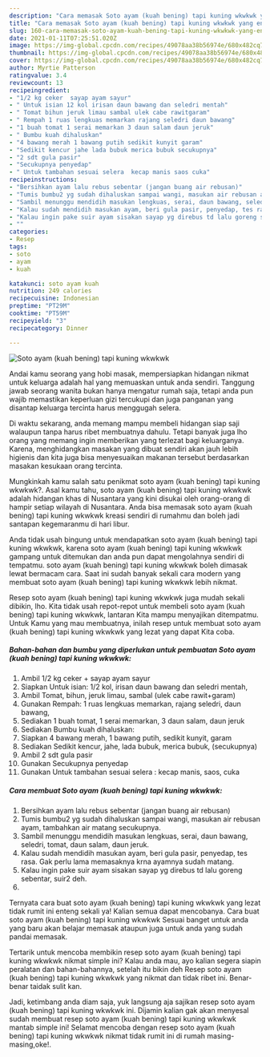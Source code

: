 ```yaml
---
description: "Cara memasak Soto ayam (kuah bening) tapi kuning wkwkwk yang enak dan Mudah Dibuat"
title: "Cara memasak Soto ayam (kuah bening) tapi kuning wkwkwk yang enak dan Mudah Dibuat"
slug: 160-cara-memasak-soto-ayam-kuah-bening-tapi-kuning-wkwkwk-yang-enak-dan-mudah-dibuat
date: 2021-01-11T07:25:51.020Z
image: https://img-global.cpcdn.com/recipes/49078aa38b56974e/680x482cq70/soto-ayam-kuah-bening-tapi-kuning-wkwkwk-foto-resep-utama.jpg
thumbnail: https://img-global.cpcdn.com/recipes/49078aa38b56974e/680x482cq70/soto-ayam-kuah-bening-tapi-kuning-wkwkwk-foto-resep-utama.jpg
cover: https://img-global.cpcdn.com/recipes/49078aa38b56974e/680x482cq70/soto-ayam-kuah-bening-tapi-kuning-wkwkwk-foto-resep-utama.jpg
author: Myrtie Patterson
ratingvalue: 3.4
reviewcount: 13
recipeingredient:
- "1/2 kg ceker  sayap ayam sayur"
- " Untuk isian 12 kol irisan daun bawang dan seledri mentah"
- " Tomat bihun jeruk limau sambal ulek cabe rawitgaram"
- " Rempah 1 ruas lengkuas memarkan rajang seledri daun bawang"
- "1 buah tomat 1 serai memarkan 3 daun salam daun jeruk"
- " Bumbu kuah dihaluskan"
- "4 bawang merah 1 bawang putih sedikit kunyit garam"
- "Sedikit kencur jahe lada bubuk merica bubuk secukupnya"
- "2 sdt gula pasir"
- "Secukupnya penyedap"
- " Untuk tambahan sesuai selera  kecap manis saos cuka"
recipeinstructions:
- "Bersihkan ayam lalu rebus sebentar (jangan buang air rebusan)"
- "Tumis bumbu2 yg sudah dihaluskan sampai wangi, masukan air rebusan ayam, tambahkan air matang secukupnya."
- "Sambil menunggu mendidih masukan lengkuas, serai, daun bawang, seledri, tomat, daun salam, daun jeruk."
- "Kalau sudah mendidih masukan ayam, beri gula pasir, penyedap, tes rasa. Gak perlu lama memasaknya krna ayamnya sudah matang."
- "Kalau ingin pake suir ayam sisakan sayap yg direbus td lalu goreng sebentar, suir2 deh."
- ""
categories:
- Resep
tags:
- soto
- ayam
- kuah

katakunci: soto ayam kuah 
nutrition: 249 calories
recipecuisine: Indonesian
preptime: "PT29M"
cooktime: "PT59M"
recipeyield: "3"
recipecategory: Dinner

---
```



![Soto ayam (kuah bening) tapi kuning wkwkwk](https://img-global.cpcdn.com/recipes/49078aa38b56974e/680x482cq70/soto-ayam-kuah-bening-tapi-kuning-wkwkwk-foto-resep-utama.jpg)

Andai kamu seorang yang hobi masak, mempersiapkan hidangan nikmat untuk keluarga adalah hal yang memuaskan untuk anda sendiri. Tanggung jawab seorang  wanita bukan hanya mengatur rumah saja, tetapi anda pun wajib memastikan keperluan gizi tercukupi dan juga panganan yang disantap keluarga tercinta harus menggugah selera.

Di waktu  sekarang, anda memang mampu membeli hidangan siap saji walaupun tanpa harus ribet membuatnya dahulu. Tetapi banyak juga lho orang yang memang ingin memberikan yang terlezat bagi keluarganya. Karena, menghidangkan masakan yang dibuat sendiri akan jauh lebih higienis dan kita juga bisa menyesuaikan makanan tersebut berdasarkan masakan kesukaan orang tercinta. 



Mungkinkah kamu salah satu penikmat soto ayam (kuah bening) tapi kuning wkwkwk?. Asal kamu tahu, soto ayam (kuah bening) tapi kuning wkwkwk adalah hidangan khas di Nusantara yang kini disukai oleh orang-orang di hampir setiap wilayah di Nusantara. Anda bisa memasak soto ayam (kuah bening) tapi kuning wkwkwk kreasi sendiri di rumahmu dan boleh jadi santapan kegemaranmu di hari libur.

Anda tidak usah bingung untuk mendapatkan soto ayam (kuah bening) tapi kuning wkwkwk, karena soto ayam (kuah bening) tapi kuning wkwkwk gampang untuk ditemukan dan anda pun dapat mengolahnya sendiri di tempatmu. soto ayam (kuah bening) tapi kuning wkwkwk boleh dimasak lewat bermacam cara. Saat ini sudah banyak sekali cara modern yang membuat soto ayam (kuah bening) tapi kuning wkwkwk lebih nikmat.

Resep soto ayam (kuah bening) tapi kuning wkwkwk juga mudah sekali dibikin, lho. Kita tidak usah repot-repot untuk membeli soto ayam (kuah bening) tapi kuning wkwkwk, lantaran Kita mampu menyajikan ditempatmu. Untuk Kamu yang mau membuatnya, inilah resep untuk membuat soto ayam (kuah bening) tapi kuning wkwkwk yang lezat yang dapat Kita coba.

<!--inarticleads1-->

##### Bahan-bahan dan bumbu yang diperlukan untuk pembuatan Soto ayam (kuah bening) tapi kuning wkwkwk:

1. Ambil 1/2 kg ceker + sayap ayam sayur
1. Siapkan  Untuk isian: 1/2 kol, irisan daun bawang dan seledri mentah,
1. Ambil  Tomat, bihun, jeruk limau, sambal (ulek cabe rawit+garam)
1. Gunakan  Rempah: 1 ruas lengkuas memarkan, rajang seledri, daun bawang,
1. Sediakan 1 buah tomat, 1 serai memarkan, 3 daun salam, daun jeruk
1. Sediakan  Bumbu kuah dihaluskan:
1. Siapkan 4 bawang merah, 1 bawang putih, sedikit kunyit, garam
1. Sediakan Sedikit kencur, jahe, lada bubuk, merica bubuk, (secukupnya)
1. Ambil 2 sdt gula pasir
1. Gunakan Secukupnya penyedap
1. Gunakan  Untuk tambahan sesuai selera : kecap manis, saos, cuka




<!--inarticleads2-->

##### Cara membuat Soto ayam (kuah bening) tapi kuning wkwkwk:

1. Bersihkan ayam lalu rebus sebentar (jangan buang air rebusan)
1. Tumis bumbu2 yg sudah dihaluskan sampai wangi, masukan air rebusan ayam, tambahkan air matang secukupnya.
1. Sambil menunggu mendidih masukan lengkuas, serai, daun bawang, seledri, tomat, daun salam, daun jeruk.
1. Kalau sudah mendidih masukan ayam, beri gula pasir, penyedap, tes rasa. Gak perlu lama memasaknya krna ayamnya sudah matang.
1. Kalau ingin pake suir ayam sisakan sayap yg direbus td lalu goreng sebentar, suir2 deh.
1. 




Ternyata cara buat soto ayam (kuah bening) tapi kuning wkwkwk yang lezat tidak rumit ini enteng sekali ya! Kalian semua dapat mencobanya. Cara buat soto ayam (kuah bening) tapi kuning wkwkwk Sesuai banget untuk anda yang baru akan belajar memasak ataupun juga untuk anda yang sudah pandai memasak.

Tertarik untuk mencoba membikin resep soto ayam (kuah bening) tapi kuning wkwkwk nikmat simple ini? Kalau anda mau, ayo kalian segera siapin peralatan dan bahan-bahannya, setelah itu bikin deh Resep soto ayam (kuah bening) tapi kuning wkwkwk yang nikmat dan tidak ribet ini. Benar-benar taidak sulit kan. 

Jadi, ketimbang anda diam saja, yuk langsung aja sajikan resep soto ayam (kuah bening) tapi kuning wkwkwk ini. Dijamin kalian gak akan menyesal sudah membuat resep soto ayam (kuah bening) tapi kuning wkwkwk mantab simple ini! Selamat mencoba dengan resep soto ayam (kuah bening) tapi kuning wkwkwk nikmat tidak rumit ini di rumah masing-masing,oke!.


